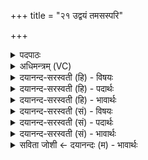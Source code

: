 +++
title = "२१ उद्वयं तमसस्परि"

+++
<details><summary>पदपाठः</summary>

उत्। व॒यम्। तम॑सः। परि॑। स्वः᳕। पश्य॑न्तः। उत्त॑र॒मित्युत्ऽत॑रम्। दे॒वम्। दे॒व॒त्रेति॑ देव॒ऽत्रा। सूर्य॑म्। अग॑न्म। ज्योतिः॑। उ॒त्त॒ममित्यु॑त्ऽत॒मम्। २१।
</details>

<details><summary>अधिमन्त्रम् (VC)</summary>

- सूर्यो देवता
- प्रस्कण्व ऋषिः
- विराडनुष्टुप्
- गान्धारः
</details>

<details><summary>दयानन्द-सरस्वती (हि) - विषयः</summary>

अब प्रकृत विषय में उपासना विषय कहा है ॥
</details>

<details><summary>दयानन्द-सरस्वती (हि) - पदार्थः</summary>

पदार्थान्वयभाषाः -  हे मनुष्यो ! जैसे (वयम्) हम लोग (तमसः) अन्धकार से परे (ज्योतिः) प्रकाशस्वरूप (सूर्यम्) सूर्यलोक वा चराचर के आत्मा परमेश्वर को (परि) सब ओर से (पश्यन्तः) देखते हुए (देवत्रा) दिव्यगुणवाले देवों में (देवम्) उत्तम सुख के देनेवाले (स्वः) सुखस्वरूप (उत्तरम्) सबसे सूक्ष्म (उत्तमम्) उत्कृष्ट स्वप्रकाशस्वरूप परमेश्वर को (उदगन्म) उत्तमता से प्राप्त हों, वैसे ही तुम लोग भी इसको प्राप्त होओ ॥२१ ॥
</details>

<details><summary>दयानन्द-सरस्वती (हि) - भावार्थः</summary>

भावार्थभाषाः -  इस मन्त्र में वाचकलुप्तोपमालङ्कार है। जो सूर्य्य के समान स्वप्रकाश सब आत्माओं का प्रकाशक महादेव जगदीश्वर है, उसी की सब मनुष्य उपासना करें ॥२१ ॥
</details>

<details><summary>दयानन्द-सरस्वती (सं) - विषयः</summary>

अथ प्रकृतविषये उपासनाविषयमाह ॥
</details>

<details><summary>दयानन्द-सरस्वती (सं) - पदार्थः</summary>

पदार्थान्वयभाषाः -  हे मनुष्याः ! यथा वयं तमसः परं ज्योतिः सूर्यं परि पश्यन्तः सन्तो देवत्रा देवं स्वरुत्तरमुत्तमं ज्योतिः स्वप्रकाशं परमेश्वरमुदगन्म, तथैव यूयमप्येनं प्राप्नुत ॥२१ ॥
</details>

<details><summary>दयानन्द-सरस्वती (सं) - भावार्थः</summary>

भावार्थभाषाः -  अत्र वाचकलुप्तोपमालङ्कारः। यः सूर्यवत् स्वप्रकाशः सर्वात्मनां प्रकाशको महादेवो जगदीश्वरोऽस्ति, तमेव सर्वे मनुष्या उपासीरन् ॥२१ ॥
</details>

<details><summary>सविता जोशी ← दयानन्दः (म) - भावार्थः</summary>

भावार्थभाषाः -  या मंत्रात वाचकलुप्तोपमालंकार आहे. जो सूर्याप्रमाणे स्वयंप्रकाशी, सर्व आत्म्यांचा प्रकाशक, महादेव, जगदीश्वर आहे. त्याचीच सर्व माणसांनी उपासना करावी.
</details>